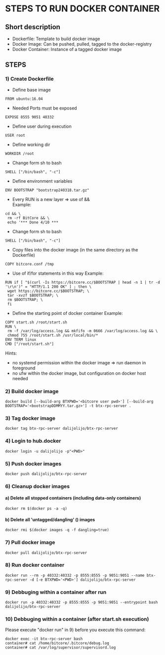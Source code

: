 # STEPS TO RUN DOCKER CONTAINER

## Short description
* Dockerfile: Template to build docker image
* Docker Image: Can be pushed, pulled, tagged to the docker-registry
* Docker Container: Instance of a tagged docker image


## STEPS
### 1) Create Dockerfile
* Define base image
```
FROM ubuntu:16.04
```
* Needed Ports must be exposed
```
EXPOSE 8555 9051 40332
```
* Define user during execution
```
USER root
```
* Define working dir
```
WORKDIR /root
```
* Change form sh to bash 
```
SHELL ["/bin/bash", "-c"]
```
* Define environment variables
```
ENV BOOTSTRAP "bootstrap240318.tar.gz"
```
* Every RUN is a new layer => use of && \
Example:
```
cd && \
 rm -rf BitCore && \
 echo '*** Done 4/10 ***
```
* Change form sh to bash 
```
SHELL ["/bin/bash", "-c"]
```
* Copy files into the docker image (in the same directory as the Dockerfile)
```
COPY bitcore.conf /tmp
```
* Use of if/for statements in this way
Example:
```
RUN if [ "$(curl -Is https://bitcore.cc/$BOOTSTRAP | head -n 1 | tr -d '\r\n')" = "HTTP/1.1 200 OK" ] ; then \
 wget https://bitcore.cc/$BOOTSTRAP; \
 tar -xvzf $BOOTSTRAP; \
 rm $BOOTSTRAP; \
 fi
```
* Define the starting point of docker container
Example:
```
COPY start.sh /root/start.sh
RUN \
 rm -f /var/log/access.log && mkfifo -m 0666 /var/log/access.log && \
 chmod 755 /root/start.sh /usr/local/bin/*
ENV TERM linux
CMD ["/root/start.sh"]
```
Hints:
- no systemd permission within the docker image => run daemon in foreground
- no ufw within the docker image, but configuration on docker host needed 


### 2) Build docker image
```
docker build [--build-arg BTXPWD='<bitcore user pwd>'] [--build-arg BOOTSTRAP='<bootstrapDDMMYY.tar.gz>'] -t btx-rpc-server .
```

### 3) Tag docker image
```
docker tag btx-rpc-server dalijolijo/btx-rpc-server
```

### 4) Login to hub.docker
```
docker login -u dalijolijo -p"<PWD>"
```

### 5) Push docker images
```
docker push dalijolijo/btx-rpc-server
```

### 6) Cleanup docker images
#### a) Delete all stopped containers (including data-only containers)
```
docker rm $(docker ps -a -q)
```
#### b) Delete all 'untagged/dangling' (<none>) images
```
docker rmi $(docker images -q -f dangling=true)
```

### 7) Pull docker image
```
docker pull dalijolijo/btx-rpc-server
```

### 8) Run docker container
```
docker run --rm -p 40332:40332 -p 8555:8555 -p 9051:9051 --name btx-rpc-server -d [-e BTXPWD='<PWD>'] dalijolijo/btx-rpc-server
```

### 9) Debbuging within a container after run
```
docker run -p 40332:40332 -p 8555:8555 -p 9051:9051 --entrypoint bash dalijolijo/btx-rpc-server
```

### 10) Debbuging within a container (after start.sh execution)
Please execute "docker run" in 9) before you execute this command:
```
docker exec -it btx-rpc-server bash
container# cat /home/bitcore/.bitcore/debug.log
container# cat /var/log/supervisor/supervisord.log
```
